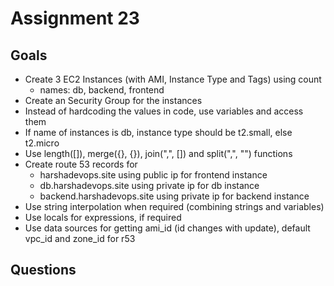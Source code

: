 # Assignment 23

## Goals

- Create 3 EC2 Instances (with AMI, Instance Type and Tags) using count
  - names: db, backend, frontend
- Create an Security Group for the instances
- Instead of hardcoding the values in code, use variables and access them
- If name of instances is db, instance type should be t2.small, else t2.micro
- Use length([]), merge({}, {}), join(",", []) and split(",", "") functions
- Create route 53 records for
  - harshadevops.site using public ip for frontend instance
  - db.harshadevops.site using private ip for db instance
  - backend.harshadevops.site using private ip for backend instance
- Use string interpolation when required (combining strings and variables)
- Use locals for expressions, if required
- Use data sources for getting ami_id (id changes with update), default vpc_id and zone_id for r53

## Questions
